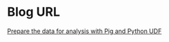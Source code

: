 Blog URL
========

[Prepare the data for analysis with Pig and Python UDF](http://gethue.com/hadoop-tutorials-ii-1-prepare-the-data-for-analysis/)
